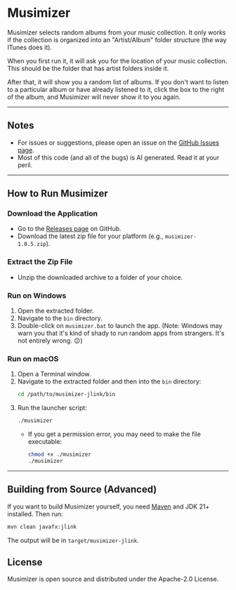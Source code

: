 # Musimizer

Musimizer selects random albums from your music collection. It only works if the collection is organized into an "Artist/Album" folder structure (the way ITunes does it).

When you first run it, it will ask you for the location of your music collection. This should be the folder that has artist folders inside it.

After that, it will show you a random list of albums. If you don't want to listen to a particular album or have already listened to it, click the box to the right of the album, and Musimizer will never show it to you again.

---

## Notes
- For issues or suggestions, please open an issue on the [GitHub Issues page](https://github.com/yevster/musimizer/issues).
- Most of this code (and all of the bugs) is AI generated. Read it at your peril.

---

## How to Run Musimizer

### Download the Application
- Go to the [Releases page](https://github.com/yevster/musimizer/releases) on GitHub.
- Download the latest zip file for your platform (e.g., `musimizer-1.0.5.zip`).

### Extract the Zip File
- Unzip the downloaded archive to a folder of your choice.

### Run on Windows
1. Open the extracted folder.
2. Navigate to the `bin` directory.
3. Double-click on `musimizer.bat` to launch the app. (Note: Windows may warn you that it's kind of shady to run random apps from strangers. It's not entirely wrong. 😉)

### Run on macOS
1. Open a Terminal window.
2. Navigate to the extracted folder and then into the `bin` directory:
   ```sh
   cd /path/to/musimizer-jlink/bin
   ```
3. Run the launcher script:
   ```sh
   ./musimizer
   ```
   - If you get a permission error, you may need to make the file executable:
     ```sh
     chmod +x ./musimizer
     ./musimizer
     ```

---

## Building from Source (Advanced)
If you want to build Musimizer yourself, you need [Maven](https://maven.apache.org/) and JDK 21+ installed. Then run:
```sh
mvn clean javafx:jlink
```
The output will be in `target/musimizer-jlink`.

## License
Musimizer is open source and distributed under the Apache-2.0 License.
